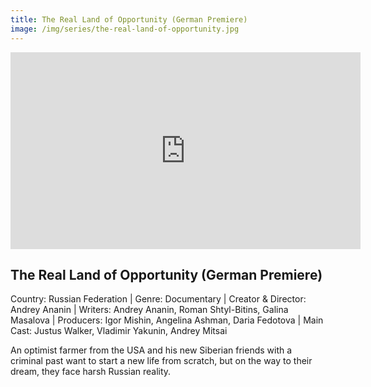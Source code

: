 ```yaml
---
title: The Real Land of Opportunity (German Premiere)
image: /img/series/the-real-land-of-opportunity.jpg
---
```

<iframe width="560" height="315" src="https://vimeo.com/866962262" frameborder="0" allow="accelerometer; autoplay; encrypted-media; gyroscope; picture-in-picture" allowfullscreen></iframe>

## The Real Land of Opportunity (German Premiere)
Country: Russian Federation | Genre: Documentary | Creator & Director: Andrey Ananin | Writers: Andrey Ananin, Roman Shtyl-Bitins, Galina Masalova | Producers: Igor Mishin, Angelina Ashman, Daria Fedotova | Main Cast: Justus Walker, Vladimir Yakunin, Andrey Mitsai

An optimist farmer from the USA and his new Siberian friends with a criminal past want to start a new life from scratch, but on the way to their dream, they face harsh Russian reality.


